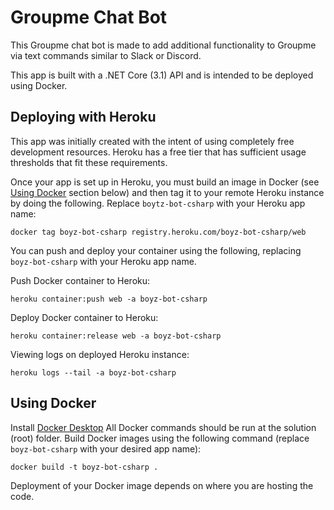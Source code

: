 ﻿# Groupme Chat Bot

This Groupme chat bot is made to add additional functionality to Groupme via text commands similar to Slack or Discord.

This app is built with a .NET Core (3.1) API and is intended to be deployed using Docker. 

## Deploying with Heroku
This app was initially created with the intent of using completely free development resources. Heroku has a free tier that has sufficient usage thresholds that fit these requirements.

Once your app is set up in Heroku, you must build an image in Docker (see [Using Docker](#using-docker) section below) and then tag it to your remote Heroku instance by doing the following. Replace `boytz-bot-csharp` with your Heroku app name:
```
docker tag boyz-bot-csharp registry.heroku.com/boyz-bot-csharp/web
```

You can push and deploy your container using the following, replacing `boyz-bot-csharp` with your Heroku app name.

Push Docker container to Heroku:
```
heroku container:push web -a boyz-bot-csharp
```
Deploy Docker container to Heroku:
```
heroku container:release web -a boyz-bot-csharp
```
Viewing logs on deployed Heroku instance:
```
heroku logs --tail -a boyz-bot-csharp
```
## Using Docker <a name="using-docker"></a>
Install [Docker Desktop](https://docs.docker.com/desktop/)
All Docker commands should be run at the solution (root) folder.
Build Docker images using the following command (replace `boyz-bot-csharp` with your desired app name):
```
docker build -t boyz-bot-csharp . 
```
Deployment of your Docker image depends on where you are hosting the code. 
